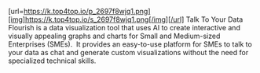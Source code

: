 [url=https://k.top4top.io/p_2697f8wjq1.png][img]https://k.top4top.io/s_2697f8wjq1.png[/img][/url]
Talk To Your Data
Flourish is a data visualization tool that uses AI to create interactive and visually appealing graphs and charts for Small and Medium-sized Enterprises (SMEs). 
It provides an easy-to-use platform for SMEs to talk to your data as chat and generate custom visualizations without the need for specialized technical skills.
